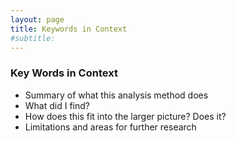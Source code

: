 ```yaml
---
layout: page
title: Keywords in Context
#subtitle: 
---
```


### Key Words in Context

- Summary of what this analysis method does
- What did I find?
- How does this fit into the larger picture? Does it?
- Limitations and areas for further research